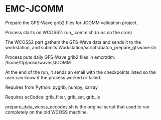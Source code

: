 # EMC-JCOMM
Prepare the GFS-Wave grib2 files for JCOMM validation project.

Process starts on WCOSS2:
run_jcomm.sh (runs on the cron)

The WCOSS2 part gathers the GFS-Wave data and sends it to the workstation, and submits
Workstation/scripts/batch_prepare_gfswave.sh

Process puts daily GFS-Wave grib2 files in emcrzdm: /home/ftp/polar/waves/JCOMM

At the end of the run, it sends an email with the checkpoints listed so the user can know if the process worked or failed.

Requires from Python: pygrib, numpy, xarray

Requires ecCodes: grib_filter, grib_set, grib_ls

prepare_data_wcoss_eccodes.sh is the original script that used to run completely on the old WCOSS machine.
